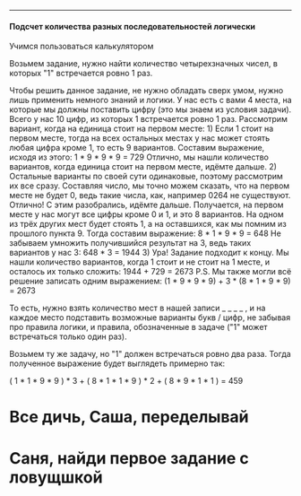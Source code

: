 ***
#### Подсчет количества разных последовательностей логически

Учимся пользоваться калькулятором

Возьмем задание, нужно найти количество четырехзначных чисел, в которых "1" встречается ровно 1 раз.

Чтобы решить данное задание, не нужно обладать сверх умом, нужно лишь применить немного знаний и логики.  У нас есть с вами 4 места, на которые мы должны поставить цифру (это мы знаем из условия задачи). Всего у нас 10 цифр, из которых 1 встречается ровно 1 раз. Рассмотрим вариант, когда на единица стоит на первом месте:
	1) Если 1 стоит на первом месте, тогда на всех остальных местах у нас может стоять любая цифра кроме 1, то есть 9 вариантов. Составим выражение, исходя из этого:
			1 * 9 * 9 * 9 = 729
		Отлично, мы нашли количество вариантов, когда единица стоит на первом месте, идёмте дальше. 
	2) Остальные варианты по своей сути одинаковые, поэтому рассмотрим их все сразу. Составляя число, мы точно можем сказать, что на первом месте не будет 0, ведь такие числа, как, например 0264 не существуют. Отлично! С этим разобрались, идёмте дальше. Получается, на первом месте у нас могут все цифры кроме 0 и 1, и это 8 вариантов. На одном из трёх других мест будет стоять 1, а на оставшихся, как мы помним из прошлого пункта 9. Тогда составим выражение:
			8 * 1 * 9 * 9 = 648
		 Не забываем умножить получившийся результат на 3, ведь таких вариантов у нас 3:
			 648 * 3 = 1944	
	 3) Ура! Задание подходит к концу. Мы нашли количество вариантов, когда 1 стоит и не стоит на 1 месте, и осталось их только сложить:
			 1944 + 729 = 2673
	  P.S. Мы также могли всё решение записать одним выражением: 
		  (1 * 9 * 9 * 9) + 3 * (8 * 1 * 9 * 9) = 2673

То есть, нужно взять количество мест в нашей записи _ _ _ _ , и на каждое место подставить возможные варианты букв / цифр, не забывая про правила логики, и правила, обозначенные в задаче ("1" может встречаться только один раз).

Возьмем ту же задачу, но "1" должен встречаться ровно два раза. Тогда полученное выражение будет выглядеть примерно так:

( 1 * 1 * 9 * 9 ) * 3 + ( 8 * 1 * 1 * 9 ) * 2 + ( 8 * 9 * 1 * 1 ) = 459


# Все дичь, Саша, переделывай
# Саня, найди первое задание с ловущшкой
